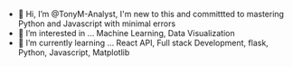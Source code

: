 - 👋 Hi, I’m @TonyM-Analyst, I'm new to this and committted to mastering Python and Javascript with minimal errors
- 👀 I’m interested in ... Machine Learning, Data Visualization
- 🌱 I’m currently learning ... React API, Full stack Development, flask, Python, Javascript, Matplotlib



<!---
TonyM-Analyst/TonyM-Analyst is a ✨ special ✨ repository because its `README.md` (this file) appears on your GitHub profile.
You can click the Preview link to take a look at your changes.
--->
